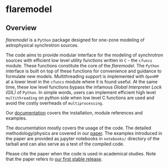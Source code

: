 # flaremodel

## Overview

*flaremodel* is a `Python` package designed for one-zone modeling of astrophysical synchrotron sources.

The code aims to provide modular interface for the modeling of synchrotron sources with efficient low level utility functions written in `C` - the `cfuncs` module.
These functions constitute the core of the *flaremodel*. The `Python` interface is built on top of these functions for convenience and guidance to formulate new models.
Multithreading support is implemented with `OpenMP` at a lower level in the `cfuncs` module where it is found useful.
At the same time, these low level functions bypass the infamous *Global Interpreter Lock (GIL)* of `Python`.
In simple words, users can implement efficient high level `multithreading` on python side when low level C functions are used and avoid the costly overheads of `multiprocessing`.  

Our [documentation](https://ydallilar.github.io/flaremodel/) covers the installation, module references and examples.

The documentation mostly covers the usage of the code. The detailed methodology/physics are covered in our [paper](https://arxiv.org/abs/2111.15273). 
The examples introduced in the paper are provided as jupyter notebooks in `notebooks/` directory of the tarball and can also serve as a test of the compiled code.

Please cite the paper when the code is used in academical studies. Note that the paper refers to [our first stable release](https://github.com/ydallilar/flaremodel/releases/tag/v1.0.0). 


